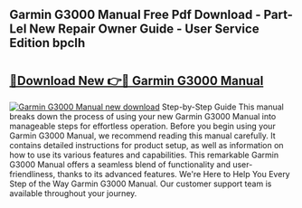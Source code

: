 ## Garmin G3000 Manual Free Pdf Download - Part-Lel New Repair Owner Guide - User Service Edition bpcIh

# <h2><a href="http://bc14682.oget.top/?id=Garmin+G3000+Manual">🔗Download New 👉🔴 Garmin G3000 Manual</a></h2>

[![Garmin G3000 Manual new download](https://i.imgur.com/5g1atiW.png)](http://bc14682.oget.top/?id=Garmin+G3000+Manual)
Step-by-Step Guide This manual breaks down the process of using your new Garmin G3000 Manual into manageable steps for effortless operation. Before you begin using your Garmin G3000 Manual, we recommend reading this manual carefully. It contains detailed instructions for product setup, as well as information on how to use its various features and capabilities. This remarkable Garmin G3000 Manual offers a seamless blend of functionality and user-friendliness, thanks to its advanced features. We're Here to Help You Every Step of the Way Garmin G3000 Manual. Our customer support team is available throughout your journey.
